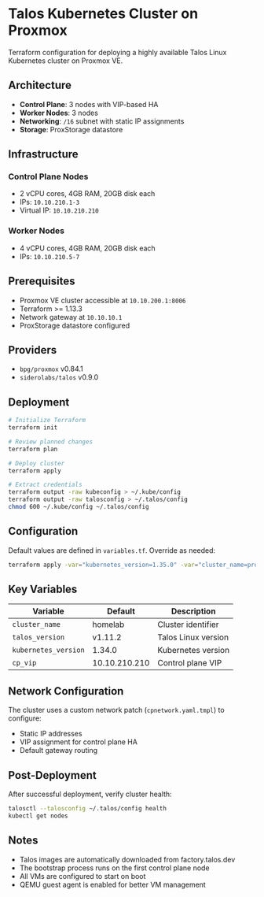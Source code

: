 # Talos Kubernetes Cluster on Proxmox

Terraform configuration for deploying a highly available Talos Linux Kubernetes cluster on Proxmox VE.

## Architecture

- **Control Plane**: 3 nodes with VIP-based HA
- **Worker Nodes**: 3 nodes
- **Networking**: `/16` subnet with static IP assignments
- **Storage**: ProxStorage datastore

## Infrastructure

### Control Plane Nodes
- 2 vCPU cores, 4GB RAM, 20GB disk each
- IPs: `10.10.210.1-3`
- Virtual IP: `10.10.210.210`

### Worker Nodes
- 4 vCPU cores, 4GB RAM, 20GB disk each
- IPs: `10.10.210.5-7`

## Prerequisites

- Proxmox VE cluster accessible at `10.10.200.1:8006`
- Terraform >= 1.13.3
- Network gateway at `10.10.10.1`
- ProxStorage datastore configured

## Providers

- `bpg/proxmox` v0.84.1
- `siderolabs/talos` v0.9.0

## Deployment

```bash
# Initialize Terraform
terraform init

# Review planned changes
terraform plan

# Deploy cluster
terraform apply

# Extract credentials
terraform output -raw kubeconfig > ~/.kube/config
terraform output -raw talosconfig > ~/.talos/config
chmod 600 ~/.kube/config ~/.talos/config
```

## Configuration

Default values are defined in `variables.tf`. Override as needed:

```bash
terraform apply -var="kubernetes_version=1.35.0" -var="cluster_name=production"
```

## Key Variables

| Variable | Default | Description |
|----------|---------|-------------|
| `cluster_name` | homelab | Cluster identifier |
| `talos_version` | v1.11.2 | Talos Linux version |
| `kubernetes_version` | 1.34.0 | Kubernetes version |
| `cp_vip` | 10.10.210.210 | Control plane VIP |

## Network Configuration

The cluster uses a custom network patch (`cpnetwork.yaml.tmpl`) to configure:
- Static IP addresses
- VIP assignment for control plane HA
- Default gateway routing

## Post-Deployment

After successful deployment, verify cluster health:

```bash
talosctl --talosconfig ~/.talos/config health
kubectl get nodes
```

## Notes

- Talos images are automatically downloaded from factory.talos.dev
- The bootstrap process runs on the first control plane node
- All VMs are configured to start on boot
- QEMU guest agent is enabled for better VM management